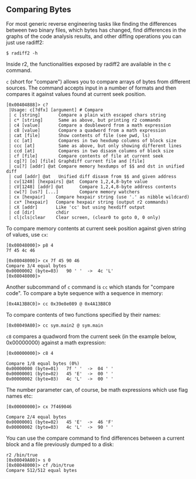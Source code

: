 ## Comparing Bytes

For most generic reverse engineering tasks like finding the differences between two binary files, which bytes has changed, find differences in the graphs of the code analysis results, and other diffing operations you can just use radiff2:

```
$ radiff2 -h
```

Inside r2, the functionalities exposed by radiff2 are available in the c command.

`c` (short for "compare") allows you to compare arrays of bytes from different sources. The command accepts input in a number of formats and then compares it against values found at current seek position.

```
[0x00404888]> c?
 |Usage: c[?dfx] [argument] # Compare
 | c [string]       Compare a plain with escaped chars string
 | c* [string]      Same as above, but printing r2 commands
 | c4 [value]       Compare a doubleword from a math expression
 | c8 [value]       Compare a quadword from a math expression
 | cat [file]       Show contents of file (see pwd, ls)
 | cc [at]          Compares in two hexdump columns of block size
 | ccc [at]         Same as above, but only showing different lines
 | ccd [at]         Compares in two disasm columns of block size
 | cf [file]        Compare contents of file at current seek
 | cg[?] [o] [file] Graphdiff current file and [file]
 | cu[?] [addr] @at Compare memory hexdumps of $$ and dst in unified diff
 | cud [addr] @at   Unified diff disasm from $$ and given address
 | cv[1248] [hexpairs] @at  Compare 1,2,4,8-byte value
 | cV[1248] [addr] @at      Compare 1,2,4,8-byte address contents
 | cw[?] [us?] [...]        Compare memory watchers
 | cx [hexpair]    Compare hexpair string (use '.' as nibble wildcard)
 | cx* [hexpair]   Compare hexpair string (output r2 commands)
 | cX [addr]       Like 'cc' but using hexdiff output
 | cd [dir]        chdir
 | cl|cls|clear    Clear screen, (clear0 to goto 0, 0 only)
```

To compare memory contents at current seek position against given string of values, use `cx`:

```
[0x08048000]> p8 4
7f 45 4c 46

[0x08048000]> cx 7f 45 90 46
Compare 3/4 equal bytes
0x00000002 (byte=03)   90 ' '  ->  4c 'L'
[0x08048000]>
```

Another subcommand of `c` command is `cc` which stands for "compare code".
To compare a byte sequence with a sequence in memory:

```
[0x4A13B8C0]> cc 0x39e8e089 @ 0x4A13B8C0
```

To compare contents of two functions specified by their names:

```
[0x08049A80]> cc sym.main2 @ sym.main
```

`c8` compares a quadword from the current seek (in the example below, 0x00000000) against a math expression:

```
[0x00000000]> c8 4

Compare 1/8 equal bytes (0%)
0x00000000 (byte=01)   7f ' '  ->  04 ' '
0x00000001 (byte=02)   45 'E'  ->  00 ' '
0x00000002 (byte=03)   4c 'L'  ->  00 ' '
```

The number parameter can, of course, be math expressions which use flag names etc:

```
[0x00000000]> cx 7f469046

Compare 2/4 equal bytes
0x00000001 (byte=02)   45 'E'  ->  46 'F'
0x00000002 (byte=03)   4c 'L'  ->  90 ' '
```

You can use the compare command to find differences between a current block and a file previously dumped to a disk:

```
r2 /bin/true
[0x08049A80]> s 0
[0x08048000]> cf /bin/true
Compare 512/512 equal bytes
```

